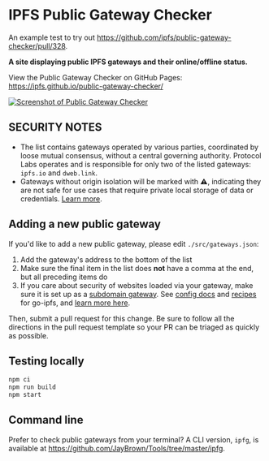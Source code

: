 # IPFS Public Gateway Checker

An example test to try out https://github.com/ipfs/public-gateway-checker/pull/328.

**A site displaying public IPFS gateways and their online/offline status.**

View the Public Gateway Checker on GitHub Pages: https://ipfs.github.io/public-gateway-checker/

[![Screenshot of Public Gateway Checker](https://user-images.githubusercontent.com/157609/121263486-f7fb2800-c8b5-11eb-9061-0b6f586a6f25.png)](https://ipfs.github.io/public-gateway-checker/)

## SECURITY NOTES

-   The list contains gateways operated by various parties, coordinated by loose mutual consensus, without a central governing authority. Protocol Labs operates and is responsible for only two of the listed gateways: `ipfs.io` and `dweb.link`.
-   Gateways without origin isolation will be marked with ⚠️, indicating they are not safe for use cases that require private local storage of data or credentials. [Learn more](https://github.com/ipfs/public-gateway-checker/issues/150).

## Adding a new public gateway

If you'd like to add a new public gateway, please edit `./src/gateways.json`:

1. Add the gateway's address to the bottom of the list
2. Make sure the final item in the list does **not** have a comma at the end, but all preceding items do
3. If you care about security of websites loaded via your gateway, make sure it is set up as a [subdomain gateway](https://docs.ipfs.io/how-to/address-ipfs-on-web/#subdomain-gateway). See [config docs](https://github.com/ipfs/go-ipfs/blob/master/docs/config.md#gatewaypublicgateways) and [recipes](https://github.com/ipfs/go-ipfs/blob/master/docs/config.md#gateway-recipes) for go-ipfs, and [learn more here](https://github.com/ipfs/public-gateway-checker/issues/150).

Then, submit a pull request for this change. Be sure to follow all the directions in the pull request template so your PR can be triaged as quickly as possible.

## Testing locally

```bash
npm ci
npm run build
npm start
```

## Command line

Prefer to check public gateways from your terminal? A CLI version, `ipfg`, is available at https://github.com/JayBrown/Tools/tree/master/ipfg.
